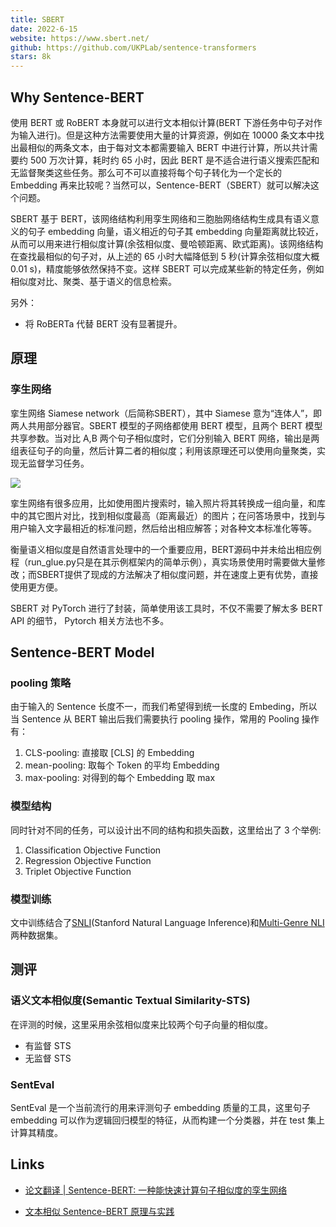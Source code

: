 ```yaml
---
title: SBERT
date: 2022-6-15
website: https://www.sbert.net/
github: https://github.com/UKPLab/sentence-transformers
stars: 8k
---
```


## Why Sentence-BERT

使用 BERT 或 RoBERT 本身就可以进行文本相似计算(BERT 下游任务中句子对作为输入进行)。但是这种方法需要使用大量的计算资源，例如在 10000 条文本中找出最相似的两条文本，由于每对文本都需要输入 BERT 中进行计算，所以共计需要约 500 万次计算，耗时约 65 小时，因此 BERT 是不适合进行语义搜索匹配和无监督聚类这些任务。那么可不可以直接将每个句子转化为一个定长的 Embedding 再来比较呢？当然可以，Sentence-BERT（SBERT）就可以解决这个问题。

SBERT 基于 BERT，该网络结构利用孪生网络和三胞胎网络结构生成具有语义意义的句子 embedding 向量，语义相近的句子其 embedding 向量距离就比较近，从而可以用来进行相似度计算(余弦相似度、曼哈顿距离、欧式距离)。该网络结构在查找最相似的句子对，从上述的 65 小时大幅降低到 5 秒(计算余弦相似度大概 0.01 s)，精度能够依然保持不变。这样 SBERT 可以完成某些新的特定任务，例如相似度对比、聚类、基于语义的信息检索。

另外：

- 将 RoBERTa 代替 BERT 没有显著提升。

## 原理

### 孪生网络

挛生网络 Siamese network（后简称SBERT），其中 Siamese 意为“连体人”，即两人共用部分器官。SBERT 模型的子网络都使用 BERT 模型，且两个 BERT 模型共享参数。当对比 A,B 两个句子相似度时，它们分别输入 BERT 网络，输出是两组表征句子的向量，然后计算二者的相似度；利用该原理还可以使用向量聚类，实现无监督学习任务。

![](https://upload-images.jianshu.io/upload_images/5357893-b2a0a42ef78d44fa.png?imageMogr2/auto-orient/strip|imageView2/2/w/268/format/webp)

挛生网络有很多应用，比如使用图片搜索时，输入照片将其转换成一组向量，和库中的其它图片对比，找到相似度最高（距离最近）的图片；在问答场景中，找到与用户输入文字最相近的标准问题，然后给出相应解答；对各种文本标准化等等。

衡量语义相似度是自然语言处理中的一个重要应用，BERT源码中并未给出相应例程（run_glue.py只是在其示例框架内的简单示例），真实场景使用时需要做大量修改；而SBERT提供了现成的方法解决了相似度问题，并在速度上更有优势，直接使用更方便。

SBERT 对 PyTorch 进行了封装，简单使用该工具时，不仅不需要了解太多 BERT API 的细节， Pytorch 相关方法也不多。

## Sentence-BERT Model

### pooling 策略

由于输入的 Sentence 长度不一，而我们希望得到统一长度的 Embeding，所以当 Sentence 从 BERT 输出后我们需要执行 pooling 操作，常用的 Pooling 操作有：

1. CLS-pooling: 直接取 [CLS] 的 Embedding
2. mean-pooling: 取每个 Token 的平均 Embedding
3. max-pooling: 对得到的每个 Embedding 取 max

### 模型结构

同时针对不同的任务，可以设计出不同的结构和损失函数，这里给出了 3 个举例:

1. Classification Objective Function
2. Regression Objective Function
3. Triplet Objective Function

### 模型训练

文中训练结合了[SNLI](https://nlp.stanford.edu/projects/snli/)(Stanford Natural Language Inference)和[Multi-Genre NLI](https://cims.nyu.edu/~sbowman/multinli/)两种数据集。

## 测评

### 语义文本相似度(Semantic Textual Similarity-STS)

在评测的时候，这里采用余弦相似度来比较两个句子向量的相似度。

- 有监督 STS
- 无监督 STS

### SentEval

SentEval 是一个当前流行的用来评测句子 embedding 质量的工具，这里句子 embedding 可以作为逻辑回归模型的特征，从而构建一个分类器，并在 test 集上计算其精度。

## Links

- [论文翻译 | Sentence-BERT: 一种能快速计算句子相似度的孪生网络](https://www.cnblogs.com/gczr/p/12874409.html)

- [文本相似 Sentence-BERT 原理与实践](https://zhuanlan.zhihu.com/p/373253456)